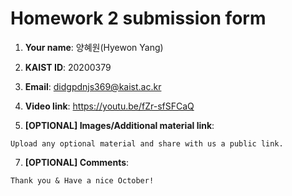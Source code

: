 # Homework 2 submission form

1. **Your name**: 양혜원(Hyewon Yang)

2. **KAIST ID**: 20200379

3. **Email**: didgpdnjs369@kaist.ac.kr

4. **Video link**:
   https://youtu.be/fZr-sfSFCaQ


6. **[OPTIONAL] Images/Additional material link**:

```
Upload any optional material and share with us a public link.
```

7. **[OPTIONAL] Comments**:

```
Thank you & Have a nice October!
